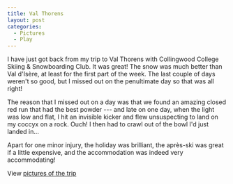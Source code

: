 ```yaml
---
title: Val Thorens
layout: post
categories:
  - Pictures
  - Play
---
```

I have just got back from my trip to Val Thorens with Collingwood College Skiing & Snowboarding Club. It was great! The snow was much better than Val d'Isère, at least for the first part of the week. The last couple of days weren't so good, but I missed out on the penultimate day so that was all right!

The reason that I missed out on a day was that we found an amazing closed red run that had the best powder --- and late on one day, when the light was low and flat, I hit an invisible kicker and flew unsuspecting to land on my coccyx on a rock. Ouch! I then had to crawl out of the bowl I'd just landed in...

Apart for one minor injury, the holiday was brilliant, the après-ski was great if a little expensive, and the accommodation was indeed very accommodating!

View [pictures of the trip](https://pictures.scholesmafia.co.uk/index.php/2007/01/05.01.07_13.01.07-val-thorens/)